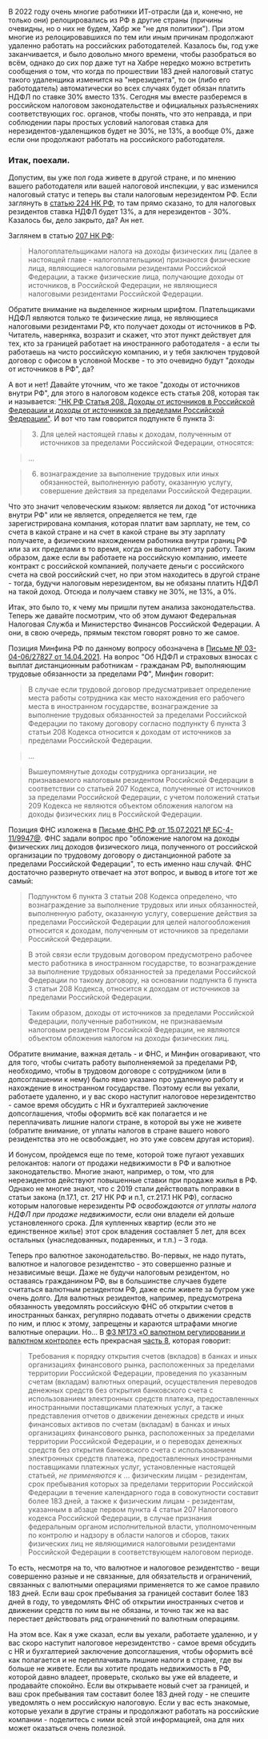 В 2022 году очень многие работники ИТ-отрасли (да и, конечно, не только они) релоцировались из РФ в другие страны (причины очевидны, но о них не будем, Хабр же "не для политики"). При этом многие из релоцировавшихся по тем или иным причинам продолжают удаленно работать на российских работодателей. Казалось бы, год уже заканчивается, и было довольно много времени, чтобы разобраться во всём, однако до сих пор даже тут на Хабре нередко можно встретить сообщения о том, что когда по прошествии 183 дней налоговый статус такого удаленщика изменится на "нерезидента", то он (либо его работодатель) автоматически во всех случаях будет обязан платить НДФЛ по ставке 30% вместо 13%. Сегодня мы вместе разберемся в российском налоговом законодательстве и официальных разъяснениях соответствующих гос. органов, чтобы понять, что это неправда, и при соблюдении пары простых условий налоговая ставка для нерезидентов-удаленщиков будет не 30%, не 13%, а вообще 0%, даже если они продолжают работать на российского работодателя.

### Итак, поехали.

Допустим, вы уже пол года живете в другой стране, и по мнению вашего работодателя или вашей налоговой инспекции, у вас изменился налоговый статус и теперь вы стали налоговым нерезидентом РФ. Если заглянуть в [статью 224 НК РФ](http://www.consultant.ru/document/cons_doc_LAW_28165/3e4bbd6dd9fb5dd4e9394f447653506e1d6fa3a9/), то там прямо сказано, то для налоговых резидентов ставка НДФЛ будет 13%, а для нерезидентов - 30%. Казалось бы, дело закрыто, да? Ан нет.

Заглянем в статью [207 НК
РФ](http://www.consultant.ru/document/cons_doc_LAW_28165/c0d77f0e201172d5cd9978bf9dfa1ecd2ba4cf60/):

> Налогоплательщиками налога на доходы физических лиц (далее в настоящей главе - налогоплательщики) признаются физические лица, являющиеся налоговыми резидентами Российской Федерации, а также физические лица, получающие доходы от источников, в Российской Федерации, не являющиеся налоговыми резидентами Российской Федерации.

Обратите внимание на выделенное жирным шрифтом. Плательщиками НДФЛ являются только те физические лица, не являющиеся налоговыми резидентами РФ, кто получает доходы от источников в РФ. Читатель, наверняка, возразит и скажет, что этот пункт действует для тех, кто за границей работает на иностранного работодателя - а если ты работаешь на чисто российскую компанию, и у тебя заключен трудовой договор с офисом в условной Москве - то это очевидно будут "доходы от источников в РФ", да?

А вот и нет! Давайте уточним, что же такое "доходы от источников внутри РФ", для этого в налоговом кодексе есть статья 208, которая так и называется: ["НК РФ Статья 208. Доходы от источников в Российской Федерации и доходы от источников за пределами Российской Федерации"](http://www.consultant.ru/document/cons_doc_LAW_28165/20f4dff552412189a35ac61d5398dc83ee9d3be6/). И вот что там говорится подпункте 6 пункта 3:

> 3. Для целей настоящей главы к доходам, полученным от источников за пределами Российской Федерации, относятся:

> ...

> 6) вознаграждение за выполнение трудовых или иных обязанностей, выполненную работу, оказанную услугу, совершение действия за пределами Российской Федерации. 

Что это значит человеческим языком: является ли доход "от источника внутри РФ" или не является, определяется не тем, где зарегистрирована компания, которая платит вам зарплату, не тем, со счета в какой стране и на счет в какой стране вы эту зарплату получаете, а физическим нахождением работника внутри границ РФ или за их пределами в то время, когда он выполняет эту работу. Таким образом, даже если вы работаете на российскую компанию, имеете контракт с российской компанией, получаете деньги с российского счета на свой российский счет, но при этом находитесь в другой стране - тогда, будучи налоговым нерезидентом, вы не обязаны платить НДФЛ на такой доход. Отсюда и получаем ставку не 30%, не 13%, а 0%.

Итак, это было то, к чему мы пришли путем анализа законодательства. Теперь же давайте посмотрим, что об этом думают Федеральная Налоговая Служба и Министерство Финансов Российской Федерации. А они, в свою очередь, прямым текстом говорят ровно то же самое.

Позиция Минфина РФ по данному вопросу обозначена в [Письме № 03-04-06/27827 от 14.04.2021](https://www.klerk.ru/doc/513743/). На вопрос "Об НДФЛ и страховых взносах с выплат дистанционным работникам - гражданам РФ, выполняющим трудовые обязанности за пределами РФ", Минфин говорит:

> В случае если трудовой договор предусматривает определение места работы сотрудника как место нахождения его рабочего места в иностранном государстве, вознаграждение за выполнение трудовых обязанностей за пределами Российской Федерации по такому договору согласно подпункту 6 пункта 3 статьи 208 Кодекса относится к доходам от источников за пределами Российской Федерации.

> ...

> Вышеупомянутые доходы сотрудника организации, не признаваемого налоговым резидентом Российской Федерации в соответствии со статьей 207 Кодекса, полученные от источников за пределами Российской Федерации, с учетом положений статьи 209 Кодекса не являются объектом обложения налогом на доходы физических лиц в Российской Федерации.

Позиция ФНС изложена в [Письме ФНС РФ от 15.07.2021 № БС-4-11/9947@](https://www.audar-info.ru/na/article/view/type_id/15/doc_id/76155/). ФНС задали вопрос про "обложение налогом на доходы физических лиц доходов физического лица, полученного от российской организации по трудовому договору о дистанционной работе за пределами Российской Федерации", то есть именно наш случай. ФНС достаточно развернуто отвечает на этот вопрос, и вывод в итоге тот же самый:

> Подпунктом 6 пункта 3 статьи 208 Кодекса определено, что вознаграждение за выполнение трудовых или иных обязанностей, выполненную работу, оказанную услугу, совершение действия за пределами Российской Федерации для целей налогообложения относится к доходам, полученным от источников за пределами Российской Федерации.

> В этой связи если трудовым договором предусмотрено рабочее место работника в иностранном государстве, то вознаграждение за выполнение трудовых обязанностей за пределами Российской Федерации по такому договору, на основании подпункта 6 пункта 3 статьи 208 Кодекса, относится к доходам от источников за пределами Российской Федерации.

> Таким образом, доходы от источников за пределами Российской Федерации, полученные работником, не признаваемым налоговым резидентом Российской Федерации, не являются объектом обложения налогом на доходы физических лиц.

Обратите внимание, важная деталь - и ФНС, и Минфин оговаривают, что для того, чтобы считать работу выполненяемой за пределами РФ, необходимо, чтобы в трудовом договоре с сотрудником (или в допсоглашении к нему) было явно указано про удаленную работу и нахождение в иностранном государстве. Поэтому если вы уехали, работаете удаленно, и у вас скоро наступит налоговое нерезидентство - самое время обсудить с HR и бухгалтерией заключение допсоглашения, чтобы оформить всё как полагается и не переплачивать лишние налоги стране, в которой вы уже не живете (обратите внимание, от уплаты налогов в стране вашего нового резидентства это не освобождает, но это уже совсем другая история).

И бонусом, пройдемся еще по теме, которой тоже пугают уехавших релокантов: налоги от продажи недвижимости в РФ и валютное законодательство. Многие знают, например, о том, что для нерезидентов действуют повышенные ставки при продаже жилья в РФ. Однако не многие знают, что  с 2019 стали действовать поправки в статьи закона (п.17.1, ст. 217 НК РФ и п.1, ст.217.1 НК РФ), согласно которым налоговые нерезиденты РФ *освобождаются от уплаты налога НДФЛ при продаже недвижимости*, если они владели ей дольше установленного срока. Для купленных квартир (если это не единственное жилье) этот срок владения составляет 5 лет, для всех остальных (унаследованных, подаренных, и т.п.) – 3 года.

Теперь про валютное законодательство. Во-первых, не надо путать, валютное и налоговое резидентство - это совершенно разные и независимые вещи. Даже не будучи налоговым резидентом, но оставаясь гражданином РФ, вы в большинстве случаев будете считаться валютным резидентом РФ, даже если живете за бугром уже очень долго. Для валютных резидентов, например, предусмотрена обязанность уведомлять российскую ФНС об открытии счетов в иностранных банках, регулярно подавать отчеты о движении средств по ним, и плюс к этому, запрещены и караются штрафами многие валютные операции. Но... В [ФЗ №173 «О валютном регулировании и валютном контроле»](http://www.consultant.ru/document/cons_doc_LAW_45458/) есть прекрасная [часть 8](http://www.consultant.ru/document/cons_doc_LAW_45458/15452676240afa2b4ce846308d8f9434eaac4019/#dst162), которая говорит:

> Требования к порядку открытия счетов (вкладов) в банках и иных организациях финансового рынка, расположенных за пределами территории Российской Федерации, проведения по указанным счетам (вкладам) валютных операций, осуществления переводов денежных средств без открытия банковского счета с использованием электронных средств платежа, предоставленных иностранными поставщиками платежных услуг, а также представления отчетов о движении денежных средств и иных финансовых активов по счетам (вкладам) в банках и иных организациях финансового рынка, расположенных за пределами территории Российской Федерации, и о переводах денежных средств без открытия банковского счета с использованием электронных средств платежа, предоставленных иностранными поставщиками платежных услуг, установленные настоящей статьей, *не применяются* к ... физическим лицам - резидентам, срок пребывания которых за пределами территории Российской Федерации в течение календарного года в совокупности составит более 183 дней, а также к физическим лицам - резидентам, указанным в абзаце первом пункта 4 статьи 207 Налогового кодекса Российской Федерации, в случае признания федеральным органом исполнительной власти, уполномоченным по контролю и надзору в области налогов и сборов, таких физических лиц не являющимися налоговыми резидентами Российской Федерации в соответствующем налоговом периоде.

То есть, несмотря на то, что валютное и налоговое резидентство - вещи совершенно разные и не связанные, для обязательств и ограничений, связанных с валютными операциями применяется то же самое правило 183 дней. Если ваш срок пребывания за границей составит более 183 дней в году, то уведомлять ФНС об открытии иностранных счетов и движении средств по ним вы не обязаны, и точно так же на вас перестает действовать ряд ограничений по валютным операциям.

На этом все. Как я уже сказал, если вы уехали, работаете удаленно, и у вас скоро наступит налоговое нерезидентство - самое время обсудить с HR и бухгалтерией заключение допсоглашения, чтобы оформить всё как полагается и не переплачивать лишние налоги в стране, где вы больше не живете. Если вы хотите продать недвижимость в РФ, которой давно владеет, проверьте, сколько вы уже ей владеете, и продавайте спокойно. Если вы открываете новый счет за границей, и ваш срок пребывания там составит более 183 дней году - не спешите уведомлять о нем российскую налоговую. Если у вас есть знакомые, которые уехали в другие страны и продолжают работать на российские компании - поделитесь с ними всей этой информацией, она для них может оказаться очень полезной.
